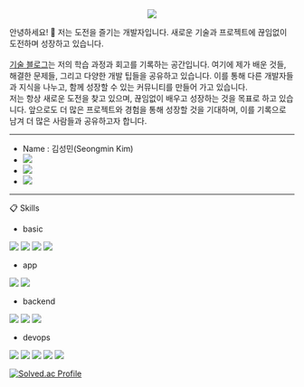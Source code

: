 <div align="center">
  <img src="https://capsule-render.vercel.app/api?type=waving&color=auto&height=300&section=header&text=Seongm1n%20Github&fontSize=90&animation=fadeIn&fontAlignY=38&desc=Pleased%20to%20meet%20you&descAlignY=51&descAlign=62"/>
</div>

안녕하세요! 👋 저는 도전을 즐기는 개발자입니다. 새로운 기술과 프로젝트에 끊임없이 도전하며 성장하고 있습니다.<br><br>
[기술 블로그](https://seongm1n.github.io/)는 저의 학습 과정과 회고를 기록하는 공간입니다. 여기에 제가 배운 것들, 해결한 문제들, 그리고 다양한 개발 팁들을 공유하고 있습니다. 이를 통해 다른 개발자들과 지식을 나누고, 함께 성장할 수 있는 커뮤니티를 만들어 가고 있습니다.<br>
저는 항상 새로운 도전을 찾고 있으며, 끊임없이 배우고 성장하는 것을 목표로 하고 있습니다. 앞으로도 더 많은 프로젝트와 경험을 통해 성장할 것을 기대하며, 이를 기록으로 남겨 더 많은 사람들과 공유하고자 합니다.



------------------
- Name : 김성민(Seongmin Kim)
- <a href="mailto:0411tjdals34@gmail.com"><img src="https://img.shields.io/badge/Email-EA4335?style=flat-square&logo=gmail&logoColor=white&link=mailto:0411tjdals34@gmail.com"/></a>
- <a href="https://seongm1n.github.io"><img src="https://img.shields.io/badge/blog-000000?style=flat-square&logo=bloglovin&logoColor=white&link=https://seongm1n.github.io"/></a>
- <a href="https://www.instagram.com/seongmin.io/"><img src="https://img.shields.io/badge/instagram-E4405F?style=flat-square&logo=instagram&logoColor=white&link=https://www.instagram.com/seongmin.io/"/></a>
------------------

:clipboard: Skills

- basic

<img src="https://img.shields.io/badge/HTML-E34F26?style=for-the-badge&logo=HTML5&logoColor=white"> <img src="https://img.shields.io/badge/CSS-1572B6?style=for-the-badge&logo=CSS3&logoColor=white"> <img src="https://img.shields.io/badge/JavaScript-F7DF1E?style=for-the-badge&logo=JavaScript&logoColor=white"> <img src="https://img.shields.io/badge/Python-3776AB?style=for-the-badge&logo=python&logoColor=white">

- app

<img src="https://img.shields.io/badge/Dart-0175C2?style=for-the-badge&logo=Dart&logoColor=white"> <img src="https://img.shields.io/badge/Flutter-02569B?style=for-the-badge&logo=Flutter&logoColor=white">

- backend

<img src="https://img.shields.io/badge/Spring-6DB33F?style=for-the-badge&logo=Spring&logoColor=white"> <img src="https://img.shields.io/badge/SpringBoot-6DB33F?style=for-the-badge&logo=SpringBoot&logoColor=white"> <img src="https://img.shields.io/badge/MySQL-4479A1?style=for-the-badge&logo=MySQL&logoColor=white">

- devops

<img src="https://img.shields.io/badge/Docker-2496ED?style=for-the-badge&logo=Docker&logoColor=white"> <img src="https://img.shields.io/badge/Kubernetes-326CE5?style=for-the-badge&logo=kubernetes&logoColor=white"> <img src="https://img.shields.io/badge/AWS-FF9900?style=for-the-badge&logo=amazonwebservices&logoColor=white"> <img src="https://img.shields.io/badge/Jenkins-D24939?style=for-the-badge&logo=jenkins&logoColor=white"> <img src="https://img.shields.io/badge/Nginx-009639?style=for-the-badge&logo=nginx&logoColor=white">

[![Solved.ac Profile](http://mazassumnida.wtf/api/v2/generate_badge?boj=sungmin9513)](https://solved.ac/sungmin9513/)
